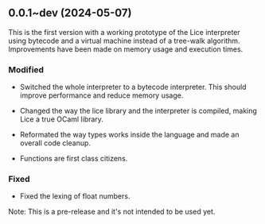 0.0.1~dev (2024-05-07)
-------------------

This is the first version with a working prototype of the Lice interpreter using bytecode and a virtual machine instead of a tree-walk algorithm. Improvements have been made on memory usage and execution times.

### Modified

- Switched the whole interpreter to a bytecode interpreter. This should
  improve performance and reduce memory usage.

- Changed the way the lice library and the interpreter is compiled, making Lice a true OCaml library.

- Reformated the way types works inside the language and made an overall code cleanup.

- Functions are first class citizens.

### Fixed

- Fixed the lexing of float numbers.

Note: This is a pre-release and it's not intended to be used yet.
